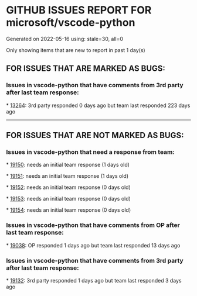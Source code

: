 
# GITHUB ISSUES REPORT FOR microsoft/vscode-python


Generated on 2022-05-16 using: stale=30, all=0


Only showing items that are new to report in past 1 day(s)


## FOR ISSUES THAT ARE MARKED AS BUGS:


### Issues in vscode-python that have comments from 3rd party after last team response:


\* [13264](https://github.com/microsoft/vscode-python/issues/13264 "&quot;argsExpansion&quot; debug property is not working anymore"): 3rd party responded 0 days ago but team last responded 223 days ago

---

## FOR ISSUES THAT ARE NOT MARKED AS BUGS:


### Issues in vscode-python that need a response from team:


\* [19150](https://github.com/microsoft/vscode-python/issues/19150 "Unable to infer indirectly imported modules"): needs an initial team response (1 days old)

\* [19151](https://github.com/microsoft/vscode-python/issues/19151 "Features of My downloaded Packages are not showing."): needs an initial team response (1 days old)

\* [19152](https://github.com/microsoft/vscode-python/issues/19152 "&quot;python.defaultInterpreterPath&quot; should be machine-scoped"): needs an initial team response (0 days old)

\* [19153](https://github.com/microsoft/vscode-python/issues/19153 "Default to pipenv environment if available"): needs an initial team response (0 days old)

\* [19154](https://github.com/microsoft/vscode-python/issues/19154 "Terminal Opens when closing interactive window"): needs an initial team response (0 days old)

### Issues in vscode-python that have comments from OP after last team response:


\* [19038](https://github.com/microsoft/vscode-python/issues/19038 "VS Code ignores the 2 space indent setting"): OP responded 1 days ago but team last responded 13 days ago

### Issues in vscode-python that have comments from 3rd party after last team response:


\* [19132](https://github.com/microsoft/vscode-python/issues/19132 "Allow Environment Shims"): 3rd party responded 1 days ago but team last responded 3 days ago
